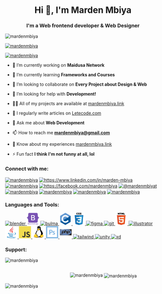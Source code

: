 <h1 align="center">Hi 👋, I'm Marden Mbiya</h1>
<h3 align="center">I'm a Web frontend developer & Web Designer</h3>

<p align="left"> <img src="https://komarev.com/ghpvc/?username=mardenmbiya&label=Profile%20views&color=0e75b6&style=flat" alt="mardenmbiya" /> </p>

<p align="left"> <a href="https://github.com/ryo-ma/github-profile-trophy"><img src="https://github-profile-trophy.vercel.app/?username=mardenmbiya" alt="mardenmbiya" /></a> </p>

<p align="left"> <a href="https://twitter.com/mardenmbiya" target="blank"><img src="https://img.shields.io/twitter/follow/mardenmbiya?logo=twitter&style=for-the-badge" alt="mardenmbiya" /></a> </p>

- 🔭 I’m currently working on **Maidusa Network**

- 🌱 I’m currently learning **Frameworks and Courses**

- 👯 I’m looking to collaborate on **Every Project about Design & Web**

- 🤝 I’m looking for help with **Development!**

- 👨‍💻 All of my projects are available at [mardenmbiya.link](mardenmbiya.link)

- 📝 I regularly write articles on [Letecode.com](Letecode.com)

- 💬 Ask me about **Web Development**

- 📫 How to reach me **mardenmbiya@gmail.com**

- 📄 Know about my experiences [mardenmbiya.link](mardenmbiya.link)

- ⚡ Fun fact **I think I'm not funny at all, lol**

<h3 align="left">Connect with me:</h3>
<p align="left">
<a href="https://twitter.com/mardenmbiya" target="blank"><img align="center" src="https://raw.githubusercontent.com/rahuldkjain/github-profile-readme-generator/master/src/images/icons/Social/twitter.svg" alt="mardenmbiya" height="30" width="40" /></a>
<a href="https://linkedin.com/in/https://www.linkedin.com/in/marden-mbiya" target="blank"><img align="center" src="https://raw.githubusercontent.com/rahuldkjain/github-profile-readme-generator/master/src/images/icons/Social/linked-in-alt.svg" alt="https://www.linkedin.com/in/marden-mbiya" height="30" width="40" /></a>
<a href="https://stackoverflow.com/users/mardenmbiya" target="blank"><img align="center" src="https://raw.githubusercontent.com/rahuldkjain/github-profile-readme-generator/master/src/images/icons/Social/stack-overflow.svg" alt="mardenmbiya" height="30" width="40" /></a>
<a href="https://fb.com/https://facebook.com/mardenmbiya" target="blank"><img align="center" src="https://raw.githubusercontent.com/rahuldkjain/github-profile-readme-generator/master/src/images/icons/Social/facebook.svg" alt="https://facebook.com/mardenmbiya" height="30" width="40" /></a>
<a href="https://instagram.com/@mardenmbiyat" target="blank"><img align="center" src="https://raw.githubusercontent.com/rahuldkjain/github-profile-readme-generator/master/src/images/icons/Social/instagram.svg" alt="@mardenmbiyat" height="30" width="40" /></a>
<a href="https://dribbble.com/mardenmbiya" target="blank"><img align="center" src="https://raw.githubusercontent.com/rahuldkjain/github-profile-readme-generator/master/src/images/icons/Social/dribbble.svg" alt="mardenmbiya" height="30" width="40" /></a>
<a href="https://www.behance.net/mardenmbiya" target="blank"><img align="center" src="https://raw.githubusercontent.com/rahuldkjain/github-profile-readme-generator/master/src/images/icons/Social/behance.svg" alt="mardenmbiya" height="30" width="40" /></a>
<a href="https://www.youtube.com/c/mardenmbiya" target="blank"><img align="center" src="https://raw.githubusercontent.com/rahuldkjain/github-profile-readme-generator/master/src/images/icons/Social/youtube.svg" alt="mardenmbiya" height="30" width="40" /></a>
<a href="https://discord.gg/mardenmbiya" target="blank"><img align="center" src="https://raw.githubusercontent.com/rahuldkjain/github-profile-readme-generator/master/src/images/icons/Social/discord.svg" alt="mardenmbiya" height="30" width="40" /></a>
</p>

<h3 align="left">Languages and Tools:</h3>
<p align="left"> <a href="https://www.blender.org/" target="_blank" rel="noreferrer"> <img src="https://download.blender.org/branding/community/blender_community_badge_white.svg" alt="blender" width="40" height="40"/> </a> <a href="https://getbootstrap.com" target="_blank" rel="noreferrer"> <img src="https://raw.githubusercontent.com/devicons/devicon/master/icons/bootstrap/bootstrap-plain-wordmark.svg" alt="bootstrap" width="40" height="40"/> </a> <a href="https://bulma.io/" target="_blank" rel="noreferrer"> <img src="https://raw.githubusercontent.com/gilbarbara/logos/804dc257b59e144eaca5bc6ffd16949752c6f789/logos/bulma.svg" alt="bulma" width="40" height="40"/> </a> <a href="https://www.cprogramming.com/" target="_blank" rel="noreferrer"> <img src="https://raw.githubusercontent.com/devicons/devicon/master/icons/c/c-original.svg" alt="c" width="40" height="40"/> </a> <a href="https://www.w3schools.com/css/" target="_blank" rel="noreferrer"> <img src="https://raw.githubusercontent.com/devicons/devicon/master/icons/css3/css3-original-wordmark.svg" alt="css3" width="40" height="40"/> </a> <a href="https://www.figma.com/" target="_blank" rel="noreferrer"> <img src="https://www.vectorlogo.zone/logos/figma/figma-icon.svg" alt="figma" width="40" height="40"/> </a> <a href="https://git-scm.com/" target="_blank" rel="noreferrer"> <img src="https://www.vectorlogo.zone/logos/git-scm/git-scm-icon.svg" alt="git" width="40" height="40"/> </a> <a href="https://www.w3.org/html/" target="_blank" rel="noreferrer"> <img src="https://raw.githubusercontent.com/devicons/devicon/master/icons/html5/html5-original-wordmark.svg" alt="html5" width="40" height="40"/> </a> <a href="https://www.adobe.com/in/products/illustrator.html" target="_blank" rel="noreferrer"> <img src="https://www.vectorlogo.zone/logos/adobe_illustrator/adobe_illustrator-icon.svg" alt="illustrator" width="40" height="40"/> </a> <a href="https://www.java.com" target="_blank" rel="noreferrer"> <img src="https://raw.githubusercontent.com/devicons/devicon/master/icons/java/java-original.svg" alt="java" width="40" height="40"/> </a> <a href="https://developer.mozilla.org/en-US/docs/Web/JavaScript" target="_blank" rel="noreferrer"> <img src="https://raw.githubusercontent.com/devicons/devicon/master/icons/javascript/javascript-original.svg" alt="javascript" width="40" height="40"/> </a> <a href="https://www.linux.org/" target="_blank" rel="noreferrer"> <img src="https://raw.githubusercontent.com/devicons/devicon/master/icons/linux/linux-original.svg" alt="linux" width="40" height="40"/> </a> <a href="https://www.photoshop.com/en" target="_blank" rel="noreferrer"> <img src="https://raw.githubusercontent.com/devicons/devicon/master/icons/photoshop/photoshop-line.svg" alt="photoshop" width="40" height="40"/> </a> <a href="https://www.php.net" target="_blank" rel="noreferrer"> <img src="https://raw.githubusercontent.com/devicons/devicon/master/icons/php/php-original.svg" alt="php" width="40" height="40"/> </a> <a href="https://tailwindcss.com/" target="_blank" rel="noreferrer"> <img src="https://www.vectorlogo.zone/logos/tailwindcss/tailwindcss-icon.svg" alt="tailwind" width="40" height="40"/> </a> <a href="https://unity.com/" target="_blank" rel="noreferrer"> <img src="https://www.vectorlogo.zone/logos/unity3d/unity3d-icon.svg" alt="unity" width="40" height="40"/> </a> <a href="https://www.adobe.com/products/xd.html" target="_blank" rel="noreferrer"> <img src="https://cdn.worldvectorlogo.com/logos/adobe-xd.svg" alt="xd" width="40" height="40"/> </a> </p>

<h3 align="left">Support:</h3>
<p><a href="https://www.buymeacoffee.com/mardenmbiya"> <img align="left" src="https://cdn.buymeacoffee.com/buttons/v2/default-yellow.png" height="50" width="210" alt="mardenmbiya" /></a></p><br><br>

<p><img align="left" src="https://github-readme-stats.vercel.app/api/top-langs?username=mardenmbiya&show_icons=true&locale=en&layout=compact" alt="mardenmbiya" /></p>

<p>&nbsp;<img align="center" src="https://github-readme-stats.vercel.app/api?username=mardenmbiya&show_icons=true&locale=en" alt="mardenmbiya" /></p>

<p><img align="center" src="https://github-readme-streak-stats.herokuapp.com/?user=mardenmbiya&" alt="mardenmbiya" /></p>
